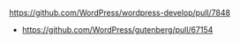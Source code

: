 https://github.com/WordPress/wordpress-develop/pull/7848

-   https://github.com/WordPress/gutenberg/pull/67154
